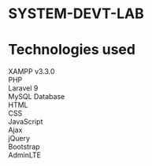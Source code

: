 # SYSTEM-DEVT-LAB
# Technologies used
XAMPP v3.3.0<br>
PHP<br>
Laravel 9<br>
MySQL Database<br>
HTML<br>
CSS<br>
JavaScript<br>
Ajax<br>
jQuery<br>
Bootstrap<br>
AdminLTE<br>

